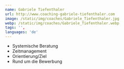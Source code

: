 ```yaml
---
name: Gabriele Tiefenthaler
url: http://www.coaching-gabriele-tiefenthaler.com
image: /static/img/coaches/Gabriele_Tiefenthaler.jpg
webp: /static/img/coaches/Gabriele_Tiefenthaler.webp
tags: '',
languages: 'de'
---
```


<ul><li>Systemische Beratung</li><li>Zeitmanagement</li><li>Orientierung/Ziel</li><li>Rund um die Bewerbung</li></ul>